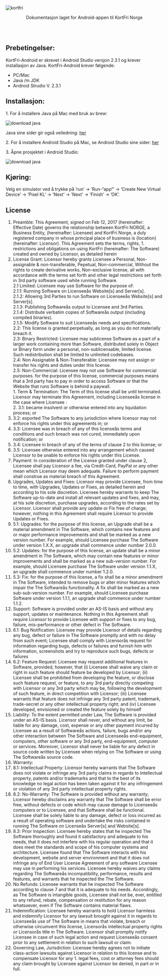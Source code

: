 <meta http-equiv="Content-Type" content="text/html; charset=utf-8" />
<html>
<body>

<img src="https://github.com/jorgenskevik/ecardholder-android/blob/master/app/src/main/res/drawable/kortfri.png" alt="kortfri" align="middle">

<p align="center"> Dokumentasjon laget for Android-appen til KortFri Norge</p>
<br>
<br>
<H2>Prebetingelser:</H2>
<p>KortFri-Android er skrevet i Android Studio versjon 2.3.1 og krever installasjon av Java. KortFri-Android krever f&oslash;lgende:</p>
<ul>
    <li>PC/Mac</li>
    <li>Java /m JDK</li>
    <li>Android Strudio V. 2.3.1</li>
</ul>
<H2>Installasjon:</H2>
<p>1. For &aring; installere Java p&aring; Mac med bruk av brew:</p>
<img src="https://github.com/jorgenskevik/ecardholder-android/blob/master/app/src/main/res/drawable/javadownload.png" alt="download java"  align="middle"> <br>
<p>Java sine sider gir ogs&aring; veiledning: <a href="https://java.com/en/download/help/mac_install.xml">her</a></p>
<p>2. For &aring; installere Android Studio p&aring; Mac, se Android Studio sine sider: <a href="https://developer.android.com/studio/index.html">her</a></p>
<p>3. &Aring;pne prosjektet i Android Studio:</p>
<img src="https://github.com/jorgenskevik/ecardholder-android/blob/master/app/src/main/res/drawable/androiddownload.png" alt="download java"  align="middle"> <br>
<H2>Kj&oslash;ring:</H2>
<p>Velg en simulator ved &aring; trykke p&aring; &rsquo;run&rsquo; -> &rsquo;Run-&ldquo;app&ldquo;&rsquo; -> &rsquo;Create New Virtual Device&rsquo; -> &rsquo;Pixel KL&rsquo; -> &rsquo;Next&rsquo; -> &rsquo;Next&rsquo; -> &rsquo;Finish&rsquo; -> &rsquo;OK&rsquo;.
</p>
<H2>License</H2>
<ol>
    <li>Preamble: This Agreement, signed on Feb 12, 2017 (hereinafter: Effective Date) governs the relationship between KortFri NORGE, a Business Entity, (hereinafter: Licensee) and KortFri Norge, a duly registered company in whose principal place of business is {location} (hereinafter: Licensor). This Agreement sets the terms, rights, 1.	restrictions and obligations on using KortFri (hereinafter: The Software) created and owned by Licensor, as detailed herein
    </li>
    <li>License Grant:  Licensor hereby grants Licensee a Personal, Non-assignable & non-transferable, Pepetual, Non-commercial, Without the rights to create derivative works, Non-exclusive license, all with accordance with the terms set forth and other legal restrictions set forth in 3rd party software used while running Software.
        <br>2.1 Limited: Licensee may use Software for the purpose of:
        <br>2.1.1: Running Software on Licensee&aring;s Website[s] and Server[s].
        <br>2.1.2: Allowing 3rd Parties to run Software on Licensee&aring;s Website[s] and Server[s].
        <br>2.1.3: Publishing Software&aring;s output to Licensee and 3rd Parties.
        <br>2.1.4: Distribute verbatim copies of Software&aring;s output (including compiled binaries).
        <br>2.1.5: Modify Software to suit Licensee&aring;s needs and specifications.
        <br>2.2: This license is granted perpetually, as long as you do not materially breach it.
        <br>2.3: Binary Restricted: Licensee may sublicense Software as a part of a larger work containing more than Software, distributed solely in Object or Binary form under a personal, non-sublicensable, limited license. Such redistribution shall be limited to unlimited codebases.
        <br>2.4: Non Assignable & Non-Transferable: Licensee may not assign or transfer his rights and duties under this license.
        <br>2.5: Non-Commercial: Licensee may not use Software for commercial purposes. for the purpose of this license, commercial purposes means that a 3rd party has to pay in order to access Software or that the Website that runs Software is behind a paywall.
        <br>1. Term & Termination:  The Term of this license shall be until terminated. Licensor may terminate this Agreement, including Licensee&aring;s license in the case where Licensee :
        <br>2.	3.1: became insolvent or otherwise entered into any liquidation process; or
    </li>
    <li>
        3.2: exported The Software to any jurisdiction where licensor may not enforce his rights under this agreements in; or
    </li>
    <li>
        3.3: Licensee was in breach of any of this license&aring;s terms and conditions and such breach was not cured, immediately upon notification; or
    </li>
    <li>
        3.4: Licensee in breach of any of the terms of clause 2 to this license; or
    </li>
    <li>
        3.5: Licensee otherwise entered into any arrangement which caused Licensor to be unable to enforce his rights under this License.
    </li>
    <li>
        Payment: In consideration of the License granted under clause 2, Licensee shall pay Licensor a fee, via Credit-Card, PayPal or any other mean which Licensor may deem adequate. Failure to perform payment shall construe as material breach of this Agreement.
    </li>
    <li>
        Upgrades, Updates and Fixes: Licensor may provide Licensee, from time to time, with Upgrades, Updates or Fixes, as detailed herein and according to his sole discretion. Licensee hereby warrants to keep The Software up-to-date and install all relevant updates and fixes, and may, at his sole discretion, purchase upgrades, according to the rates set by Licensor. Licensor shall provide any update or Fix free of charge; however, nothing in this Agreement shall require Licensor to provide Updates or Fixes.
    </li>
    <li>
        5.1: Upgrades: for the purpose of this license, an Upgrade shall be a material amendment in The Software, which contains new features and or major performance improvements and shall be marked as a new version number. For example, should Licensee purchase The Software under version 1.X.X, an upgrade shall commence under number 2.0.0.
    </li>
    <li>
        5.2: Updates: for the purpose of this license, an update shall be a minor amendment in The Software, which may contain new features or minor improvements and shall be marked as a new sub-version number. For example, should Licensee purchase The Software under version 1.1.X, an upgrade shall commence under number 1.2.0.
    </li>
    <li>
        5.3: Fix: for the purpose of this license, a fix shall be a minor amendment in The Software, intended to remove bugs or alter minor features which impair the The Software&aring;s functionality. A fix shall be marked as a new sub-sub-version number. For example, should Licensee purchase Software under version 1.1.1, an upgrade shall commence under number 1.1.2.
    </li>
    <li>
        Support: Software is provided under an AS-IS basis and without any support, updates or maintenance. Nothing in this Agreement shall require Licensor to provide Licensee with support or fixes to any bug, failure, mis-performance or other defect in The Software.
    </li>
    <li>
        6.1: Bug Notification: Licensee may provide Licensor of details regarding any bug, defect or failure in The Software promptly and with no delay from such event; Licensee shall comply with Licensor&aring;s request for information regarding bugs, defects or failures and furnish him with information, screenshots and try to reproduce such bugs, defects or failures
    </li>
    <li>
        6.2: Feature Request: Licensee may request additional features in Software, provided, however, that (i) Licensee shall waive any claim or right in such feature should feature be developed by Licensor; (ii) Licensee shall be prohibited from developing the feature, or disclose such feature request, or feature, to any 3rd party directly competing with Licensor or any 3rd party which may be, following the development of such feature, in direct competition with Licensor; (iii) Licensee warrants that feature does not infringe any 3rd party patent, trademark, trade-secret or any other intellectual property right; and (iv) Licensee developed, envisioned or created the feature solely by himself
    </li>
    <li>
        Liability: To the extent permitted under Law, The Software is provided under an AS-IS basis. Licensor shall never, and without any limit, be liable for any damage, cost, expense or any other payment incurred by Licensee as a result of Software&aring;s actions, failure, bugs and/or any other interaction between The Software and Licensee&aring;s end-equipment, computers, other software or any 3rd party, end-equipment, computer or services. Moreover, Licensor shall never be liable for any defect in source code written by Licensee when relying on The Software or using The Software&aring;s source code.
    </li>
    <li>
        Warranty:
    </li>
    <li>
        8.1: Intellectual Property: Licensor hereby warrants that The Software does not violate or infringe any 3rd party claims in regards to intellectual property, patents and/or trademarks and that to the best of its knowledge no legal action has been taken against it for any infringement or violation of any 3rd party intellectual property rights.
    </li>
    <li>
        8.2: No-Warranty: The Software is provided without any warranty; Licensor hereby disclaims any warranty that The Software shall be error free, without defects or code which may cause damage to Licensee&aring;s computers or to Licensee, and that Software shall be functional. Licensee shall be solely liable to any damage, defect or loss incurred as a result of operating software and undertake the risks contained in running The Software on License&aring;s Server[s] and Website[s].
    </li>
    <li>
        8.3: Prior Inspection: Licensee hereby states that he inspected The Software thoroughly and found it satisfactory and adequate to his needs, that it does not interfere with his regular operation and that it does meet the standards and scope of his computer systems and architecture. Licensee found that The Software interacts with his development, website and server environment and that it does not infringe any of End User License Agreement of any software Licensee may use in performing his services. Licensee hereby waives any claims regarding The Software&aring;s incompatibility, performance, results and features, and warrants that he inspected the The Software.
    </li>
    <li>
        No Refunds: Licensee warrants that he inspected The Software according to clause 7 and that it is adequate to his needs. Accordingly, as The Software is intangible goods, Licensee shall not be, ever, entitled to any refund, rebate, compensation or restitution for any reason whatsoever, even if The Software contains material flaws.
    </li>
    <li>
        Indemnification: Licensee hereby warrants to hold Licensor harmless and indemnify Licensor for any lawsuit brought against it in regards to Licensee&aring;s use of The Software in means that violate, breach or otherwise circumvent this license, Licensor&aring;s intellectual property rights or Licensor&aring;s title in The Software. Licensor shall promptly notify Licensee in case of such legal action and request Licensee&aring;s consent prior to any settlement in relation to such lawsuit or claim.
    </li>
    <li>
        Governing Law, Jurisdiction: Licensee hereby agrees not to initiate class-action lawsuits against Licensor in relation to this license and to compensate Licensor for any 1.	legal fees, cost or attorney fees should any claim brought by Licensee against Licensor be denied, in part or in full.
</ol>
</body>
</html>
